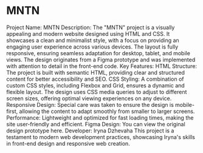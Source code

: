 # MNTN
Project Name: MNTN
Description: The "MNTN" project is a visually appealing and modern website designed using HTML and CSS. It showcases a clean and minimalist style, with a focus on providing an engaging user experience across various devices. The layout is fully responsive, ensuring seamless adaptation for desktop, tablet, and mobile views. The design originates from a Figma prototype and was implemented with attention to detail in the front-end code.
Key Features:
HTML Structure: The project is built with semantic HTML, providing clear and structured content for better accessibility and SEO. CSS Styling: A combination of custom CSS styles, including Flexbox and Grid, ensures a dynamic and flexible layout. The design uses CSS media queries to adjust to different screen sizes, offering optimal viewing experiences on any device. Responsive Design: Special care was taken to ensure the design is mobile-first, allowing the content to adapt smoothly from smaller to larger screens. Performance: Lightweight and optimized for fast loading times, making the site user-friendly and efficient. Figma Design: You can view the original design prototype here.
Developer: Iryna Dzhevaha
This project is a testament to modern web development practices, showcasing Iryna's skills in front-end design and responsive web creation.
